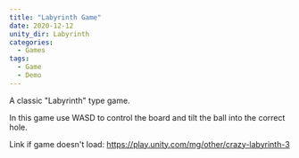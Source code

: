 ```yaml
---
title: "Labyrinth Game"
date: 2020-12-12
unity_dir: Labyrinth
categories:
  - Games
tags:
  - Game
  - Demo
---
```


A classic "Labyrinth" type game.

In this game use WASD to control the board and tilt the ball into the correct hole.


Link if game doesn't load: https://play.unity.com/mg/other/crazy-labyrinth-3
